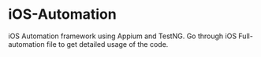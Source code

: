 # iOS-Automation
iOS Automation framework using Appium and TestNG.
Go through iOS Full-automation file to get detailed usage of the code.
